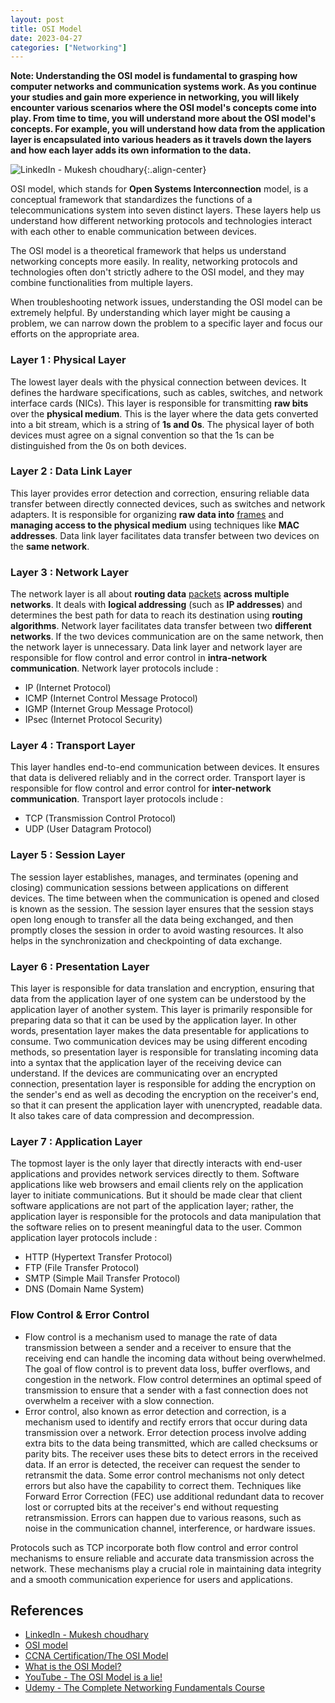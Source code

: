 ```yaml
---
layout: post
title: OSI Model
date: 2023-04-27
categories: ["Networking"]
---
```

**Note: Understanding the OSI model is fundamental to grasping how computer networks and communication systems work. As you continue your studies and gain more experience in networking, you will likely encounter various scenarios where the OSI model's concepts come into play. From time to time, you will understand more about the OSI model's concepts. For example, you will understand how data from the application layer is encapsulated into various headers as it travels down the layers and how each layer adds its own information to the data.**

![LinkedIn - Mukesh choudhary](https://raw.githubusercontent.com/faridarif/faridarif.github.io/master/pictures/OSI-Model.png){:.align-center}

OSI model, which stands for **Open Systems Interconnection** model, is a conceptual framework that standardizes the functions of a telecommunications system into seven distinct layers. These layers help us understand how different networking protocols and technologies interact with each other to enable communication between devices.

The OSI model is a theoretical framework that helps us understand networking concepts more easily. In reality, networking protocols and technologies often don't strictly adhere to the OSI model, and they may combine functionalities from multiple layers.

When troubleshooting network issues, understanding the OSI model can be extremely helpful. By understanding which layer might be causing a problem, we can narrow down the problem to a specific layer and focus our efforts on the appropriate area.

### Layer 1 : Physical Layer

The lowest layer deals with the physical connection between devices. It defines the hardware specifications, such as cables, switches, and network interface cards (NICs). This layer is responsible for transmitting **raw bits** over the **physical medium**. This is the layer where the data gets converted into a bit stream, which is a string of **1s and 0s**. The physical layer of both devices must agree on a signal convention so that the 1s can be distinguished from the 0s on both devices.

### Layer 2 : Data Link Layer

This layer provides error detection and correction, ensuring reliable data transfer between directly connected devices, such as switches and network adapters. It is responsible for organizing **raw data into** [frames](https://faridarif.github.io/posts/packets-vs-frames/) and **managing access to the physical medium** using techniques like **MAC addresses**. Data link layer facilitates data transfer between two devices on the **same network**.

### Layer 3 : Network Layer

The network layer is all about **routing data** [packets](https://faridarif.github.io/posts/packets-vs-frames/) **across multiple networks**. It deals with **logical addressing** (such as **IP addresses**) and determines the best path for data to reach its destination using **routing algorithms**. Network layer facilitates data transfer between two **different networks**. If the two devices communication are on the same network, then the network layer is unnecessary. Data link layer and network layer are responsible for flow control and error control in **intra-network communication**. Network layer protocols include :
- IP (Internet Protocol)
- ICMP (Internet Control Message Protocol)
- IGMP (Internet Group Message Protocol)
- IPsec (Internet Protocol Security) 

### Layer 4 : Transport Layer

This layer handles end-to-end communication between devices. It ensures that data is delivered reliably and in the correct order. Transport layer is responsible for flow control and error control for **inter-network communication**. Transport layer protocols include :
- TCP (Transmission Control Protocol)
- UDP (User Datagram Protocol)

### Layer 5 : Session Layer

The session layer establishes, manages, and terminates (opening and closing) communication sessions between applications on different devices. The time between when the communication is opened and closed is known as the session. The session layer ensures that the session stays open long enough to transfer all the data being exchanged, and then promptly closes the session in order to avoid wasting  resources. It also helps in the synchronization and checkpointing of data exchange.

### Layer 6 : Presentation Layer

This layer is responsible for data translation and encryption, ensuring that data from the application layer of one system can be understood by the application layer of another system. This layer is primarily responsible for preparing data so that it can be used by the application layer. In other words, presentation layer makes the data presentable for applications to consume. Two communication devices may be using different encoding methods, so presentation layer is responsible for translating incoming data into a syntax that the application layer of the receiving device can understand. If the devices are communicating over an encrypted connection, presentation layer is responsible for adding the encryption on the sender's end as well as decoding the encryption on the receiver's end, so that it can present the application layer with unencrypted, readable data. It also takes care of data compression and decompression.

### Layer 7 : Application Layer

The topmost layer is the only layer that directly interacts with end-user applications and provides network services directly to them. Software applications like web browsers and email clients rely on the application layer to initiate communications. But it should be made clear that client software applications are not part of the application layer; rather, the application layer is responsible for the protocols and data manipulation that the software relies on to present meaningful data to the user. Common application layer protocols include :
- HTTP (Hypertext Transfer Protocol)
- FTP (File Transfer Protocol)
- SMTP (Simple Mail Transfer Protocol)
- DNS (Domain Name System)

### Flow Control & Error Control

- Flow control is a mechanism used to manage the rate of data transmission between a sender and a receiver to ensure that the receiving end can handle the incoming data without being overwhelmed. The goal of flow control is to prevent data loss, buffer overflows, and congestion in the network. Flow control determines an optimal speed of transmission to ensure that a sender with a fast connection does not overwhelm a receiver with a slow connection.
- Error control, also known as error detection and correction, is a mechanism used to identify and rectify errors that occur during data transmission over a network. Error detection process involve adding extra bits to the data being transmitted, which are called checksums or parity bits. The receiver uses these bits to detect errors in the received data. If an error is detected, the receiver can request the sender to retransmit the data. Some error control mechanisms not only detect errors but also have the capability to correct them. Techniques like Forward Error Correction (FEC) use additional redundant data to recover lost or corrupted bits at the receiver's end without requesting retransmission. Errors can happen due to various reasons, such as noise in the communication channel, interference, or hardware issues.

Protocols such as TCP incorporate both flow control and error control mechanisms to ensure reliable and accurate data transmission across the network. These mechanisms play a crucial role in maintaining data integrity and a smooth communication experience for users and applications.

## References

- [LinkedIn - Mukesh choudhary](https://www.linkedin.com/feed/update/urn:li:activity:7148483364751089664?updateEntityUrn=urn%3Ali%3Afs_updateV2%3A%28urn%3Ali%3Aactivity%3A7148483364751089664%2CFEED_DETAIL%2CEMPTY%2CDEFAULT%2Cfalse%29)
- [OSI model](https://en.wikipedia.org/wiki/OSI_model)
- [CCNA Certification/The OSI Model](https://en.wikibooks.org/wiki/CCNA_Certification/The_OSI_Model)
- [What is the OSI Model?](https://www.cloudflare.com/learning/ddos/glossary/open-systems-interconnection-model-osi/)
- [YouTube - The OSI Model is a lie!](https://www.youtube.com/watch?v=apr63p7K_3A)
- [Udemy - The Complete Networking Fundamentals Course](https://www.udemy.com/course/complete-networking-fundamentals-course-ccna-start/)
